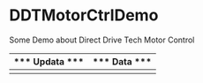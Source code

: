# DDTMotorCtrlDemo
Some Demo about Direct Drive Tech Motor Control

|***  Updata  ***|***  Data  ***|
|----------------|--------------|
|            |          |
